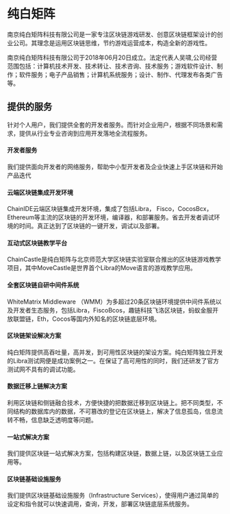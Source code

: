 # 

# 纯白矩阵

南京纯白矩阵科技有限公司是一家专注区块链游戏研发、创意区块链框架设计的创业公司。其理念是运用区块链思维，节约游戏运营成本，构造全新的游戏性。

南京纯白矩阵科技有限公司于2018年06月20日成立。法定代表人吴啸,公司经营范围包括：计算机技术开发、技术转让、技术咨询、技术服务；游戏软件设计、制作；软件服务；电子产品销售；计算机系统服务；设计、制作、代理发布各类广告等。 

## 提供的服务

针对个人用户，我们提供全套的开发者服务。而针对企业用户，根据不同场景和需求，提供从行业专业咨询到应用开发落地全流程服务。

#### 开发者服务

我们提供面向开发者的网络服务，帮助中小型开发者及企业快速上手区块链和开始产品迭代

#### 云端区块链集成开发环境

ChainIDE云端区块链集成开发环境，集成了包括Libra， Fisco，CocosBcx，Ethereum等主流的区块链的开发环境，编译器，和部署服务。省去开发者调试环境的时间。真正达到了区块链的一键开发，调试以及部署。

#### 互动式区块链教学平台

ChainCastle是纯白矩阵与北京师范大学区块链实验室联合推出的区块链游戏教学项目，其中MoveCastle是世界首个Libra的Move语言的游戏教学应用。

#### 全套区块链自研中间件系统

WhiteMatrix Middleware （WMM）为多超过20条区块链环境提供中间件系统以及开发者生态服务，包括Libra，FiscoBcos，趣链科技飞洛区块链，蚂蚁金服开放联盟链，Eth，Cocos等国内外知名的区块链底层环境。

#### 区块链架设解决方案

纯白矩阵提供高吞吐量，高并发，到可用性区块链的架设方案。纯白矩阵独立开发的Libra测试网便是成功案例之一。在保证了高可用性的同时，我们还研发了官方测试网不具有的调试功能。

#### 数据迁移上链解决方案

利用区块链和侧链融合技术，方便快捷的把数据迁移到区块链上。把不同类型，不同结构的数据库内的数据，不可篡改的登记在区块链上，解决了信息孤岛，信息流转不畅，信息缺乏透明度等问题。

#### 一站式解决方案

我们提供区块链一站式解决方案，包括构建区块链，数据上链，以及区块链工业应用等。

#### 区块链基础设施服务

我们提供区块链基础设施服务（Infrastructure Services），使得用户通过简单的设定和指令就可以快速调用，查询，开发，部署区块链底层系统服务。

